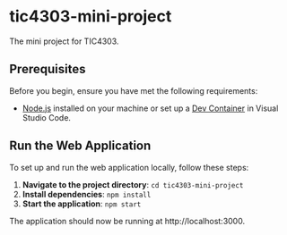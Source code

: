 # tic4303-mini-project

The mini project for TIC4303.

## Prerequisites

Before you begin, ensure you have met the following requirements:

- [Node.js](https://nodejs.org) installed on your machine or set up a [Dev Container](https://code.visualstudio.com/docs/devcontainers/containers) in Visual Studio Code.

## Run the Web Application

To set up and run the web application locally, follow these steps:

1. **Navigate to the project directory**: `cd tic4303-mini-project`
2. **Install dependencies**: `npm install`
3. **Start the application**: `npm start`

The application should now be running at http://localhost:3000.
